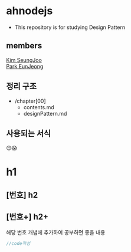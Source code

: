 # ahnodejs
- This repository is for studying Design Pattern  

## members
[Kim SeungJoo](https://github.com/SeungJooKim)  
[Park EunJeong](https://github.com/Eundms)  

## 정리 구조
- /chapter[00]   
  - contents.md
  - designPattern.md


## 사용되는 서식
😊😱
# **h1**
## **[번호] h2**
## **[번호+] h2+**
해당 번호 개념에 추가하여 공부하면 좋을 내용  
```javascript
//code작성
```
